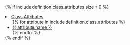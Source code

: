 {% if include.definition.class_attributes.size > 0 %}
<li>
  <a href="#class-attributes">Class Attributes</a>
  <ul style="margin-bottom: 0px;">
  {% for attribute in include.definition.class_attributes %}
    <li><a href="#class-attribute-{{ attribute.slug | replace: "=", "--equals" }}">{{ attribute.name }}</a></li>
  {% endfor %}
  </ul>
</li>
{% endif %}

